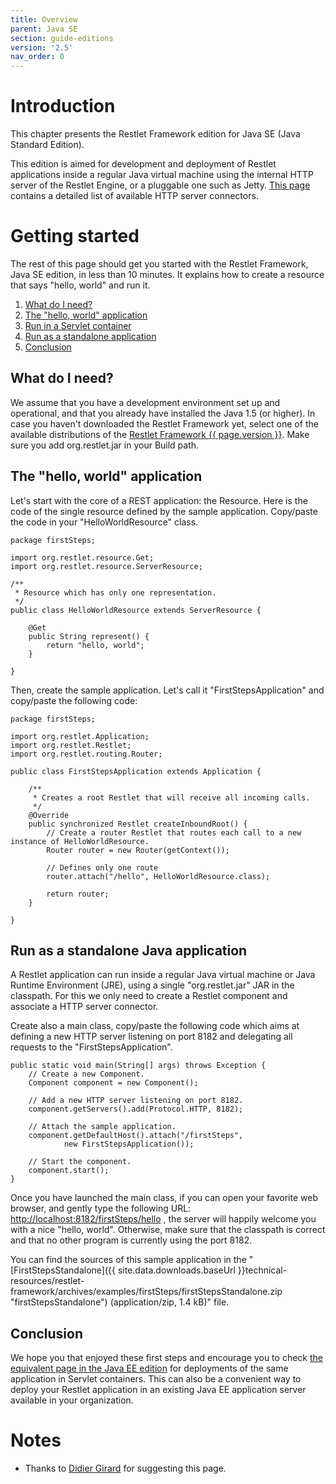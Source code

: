 ```yaml
---
title: Overview
parent: Java SE
section: guide-editions
version: '2.5'
nav_order: 0
---
```

# Introduction

This chapter presents the Restlet Framework edition for Java SE (Java
Standard Edition).

This edition is aimed for development and deployment of Restlet
applications inside a regular Java virtual machine using the internal
HTTP server of the Restlet Engine, or a pluggable one such as Jetty.
[This page](../../core/base/connectors "Connectors")
contains a detailed list of available HTTP server connectors.

# Getting started

The rest of this page should get you started with the Restlet Framework,
Java SE edition, in less than 10 minutes. It explains how to create a
resource that says "hello, world" and run it.

1.  [What do I need?](#what_do_i_need)
2.  [The "hello, world" application](#the-hello-world-application)
3.  [Run in a Servlet container](#run-in-a-servlet-container)
4.  [Run as a standalone application](#run-as-a-standalone-java-application)
5.  [Conclusion](#conclusion)

## What do I need?

We assume that you have a development environment set up and
operational, and that you already have installed the Java 1.5 (or
higher). In case you haven't downloaded the Restlet Framework yet,
select one of the available distributions of the [Restlet Framework
{{ page.version }}](/downloads/current). Make sure you
add org.restlet.jar in your Build path.

## The "hello, world" application

Let's start with the core of a REST application: the Resource. Here is
the code of the single resource defined by the sample application.
Copy/paste the code in your "HelloWorldResource" class.


<pre class="language-java"><code class="language-java">package firstSteps;

import org.restlet.resource.Get;
import org.restlet.resource.ServerResource;

/**
 * Resource which has only one representation.
 */
public class HelloWorldResource extends ServerResource {

    @Get
    public String represent() {
        return "hello, world";
    }

}
</code></pre>

Then, create the sample application. Let's call it
"FirstStepsApplication" and copy/paste the following code:


<pre class="language-java"><code class="language-java">package firstSteps;

import org.restlet.Application;
import org.restlet.Restlet;
import org.restlet.routing.Router;

public class FirstStepsApplication extends Application {

    /**
     * Creates a root Restlet that will receive all incoming calls.
     */
    @Override
    public synchronized Restlet createInboundRoot() {
        // Create a router Restlet that routes each call to a new instance of HelloWorldResource.
        Router router = new Router(getContext());

        // Defines only one route
        router.attach("/hello", HelloWorldResource.class);

        return router;
    }

}
</code></pre>

## Run as a standalone Java application

A Restlet application can run inside a regular Java virtual machine or
Java Runtime Environment (JRE), using a single "org.restlet.jar" JAR in
the classpath. For this we only need to create a Restlet component and
associate a HTTP server connector.

Create also a main class, copy/paste the following code which aims at
defining a new HTTP server listening on port 8182 and delegating all
requests to the "FirstStepsApplication".


<pre class="language-java"><code class="language-java">public static void main(String[] args) throws Exception {  
    // Create a new Component.  
    Component component = new Component();  

    // Add a new HTTP server listening on port 8182.  
    component.getServers().add(Protocol.HTTP, 8182);  

    // Attach the sample application.  
    component.getDefaultHost().attach("/firstSteps",  
            new FirstStepsApplication());  

    // Start the component.  
    component.start();  
}
</code></pre>

Once you have launched the main class, if you can open your favorite web
browser, and gently type the following URL:
[http://localhost:8182/firstSteps/hello](http://localhost:8182/firstSteps/hello)
, the server will happily welcome you with a nice "hello, world". Otherwise,
make sure that the classpath is correct and that no other program is currently
using the port 8182.

You can find the sources of this sample application in the
"[FirstStepsStandalone]({{ site.data.downloads.baseUrl }}technical-resources/restlet-framework/archives/examples/firstSteps/firstStepsStandalone.zip "firstStepsStandalone") (application/zip, 1.4 kB)"
file.

## Conclusion

We hope you that enjoyed these first steps and encourage you to check
[the equivalent page in the Java EE
edition](../jee/overview "Restlet edition for Java EE")
for deployments of the same application in Servlet containers. This can
also be a convenient way to deploy your Restlet application in an
existing Java EE application server available in your organization.

# Notes

-   Thanks to [Didier
    Girard](http://www.ongwt.com/)
    for suggesting this page.
